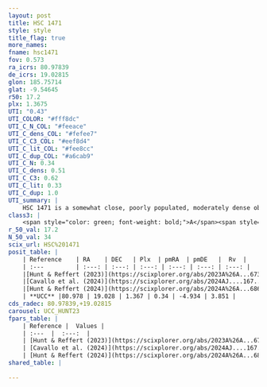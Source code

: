 ```yaml
---
layout: post
title: HSC 1471
style: style
title_flag: true
more_names: 
fname: hsc1471
fov: 0.573
ra_icrs: 80.97839
de_icrs: 19.02815
glon: 185.75714
glat: -9.54645
r50: 17.2
plx: 1.3675
UTI: "0.43"
UTI_COLOR: "#fff8dc"
UTI_C_N_COL: "#feeace"
UTI_C_dens_COL: "#fefee7"
UTI_C_C3_COL: "#eef8d4"
UTI_C_lit_COL: "#fee8cc"
UTI_C_dup_COL: "#a6cab9"
UTI_C_N: 0.34
UTI_C_dens: 0.51
UTI_C_C3: 0.62
UTI_C_lit: 0.33
UTI_C_dup: 1.0
UTI_summary: |
    HSC 1471 is a somewhat close, poorly populated, moderately dense object of intermediate C3 quality. It was recently reported in the literature.
class3: |
    <span style="color: green; font-weight: bold;">A</span><span style="color: red; font-weight: bold;">C</span>
r_50_val: 17.2
N_50_val: 34
scix_url: HSC%201471
posit_table: |
    | Reference    | RA    | DEC   | Plx  | pmRA  | pmDE   |  Rv  |
    | :---         | :---: | :---: | :---: | :---: | :---: | :---: |
    |[Hunt & Reffert (2023)](https://scixplorer.org/abs/2023A%26A...673A.114H) | 81.034 | 19.019 | 1.345 | 0.223 | -4.993 | -1.366 |
    |[Cavallo et al. (2024)](https://scixplorer.org/abs/2024AJ....167...12C) | 80.549 | 18.991 | 1.347 | -- | -- | -- |
    |[Hunt & Reffert (2024)](https://scixplorer.org/abs/2024A%26A...686A..42H) | 81.034 | 19.019 | 1.345 | 0.223 | -4.993 | -1.366 |
    | **UCC** |80.978 | 19.028 | 1.367 | 0.34 | -4.934 | 3.851 | 
cds_radec: 80.97839,+19.02815
carousel: UCC_HUNT23
fpars_table: |
    | Reference |  Values |
    | :---  |  :---:  |
    | [Hunt & Reffert (2023)](https://scixplorer.org/abs/2023A%26A...673A.114H) | `AV50=1.124, diffAV50=1.926, MOD50=9.225, logAge50=7.672` |
    | [Cavallo et al. (2024)](https://scixplorer.org/abs/2024AJ....167...12C) | `AV50=1.31, dMod50=9.27, logAge50=7.16, [Fe/H]50=-0.12` |
    | [Hunt & Reffert (2024)](https://scixplorer.org/abs/2024A%26A...686A..42H) | `MassJ=112.803` |
shared_table: |
    
---
```

